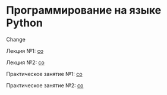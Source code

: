 # Программирование на языке Python

Change

Лекция №1:
[co](https://colab.research.google.com/github/true-grue/kispython/blob/main/lect1.ipynb)

Лекция №2:
[co](https://colab.research.google.com/github/true-grue/kispython/blob/main/lect2.ipynb)

Практическое занятие №1:
[co](https://colab.research.google.com/github/true-grue/kispython/blob/main/pract1.ipynb)

Практическое занятие №2:
[co](https://colab.research.google.com/github/true-grue/kispython/blob/main/pract2.ipynb)
